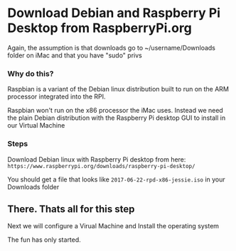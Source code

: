 # Download Debian and Raspberry Pi Desktop from RaspberryPi.org

Again, the assumption is that downloads go to ~/username/Downloads folder on iMac and that you have "sudo" privs

### Why do this?
  Raspbian is a variant of the Debian linux distribution built to run on the ARM processor integrated into the RPI.
  
  Raspbian won't run on the x86 processor the iMac uses.  Instead we need the plain Debian distribution with the Raspberry Pi desktop GUI to install in our Virtual Machine
  
  ### Steps
  
  Download Debian linux with Raspberry Pi desktop from here:  
  `https://www.raspberrypi.org/downloads/raspberry-pi-desktop/`
  
  You should get a file that looks like `2017-06-22-rpd-x86-jessie.iso` in your Downloads folder
  
  ## There.  Thats all for this step
  
  Next we will configure a Virual Machine and Install the operating system
  
  The fun has only started.
 
